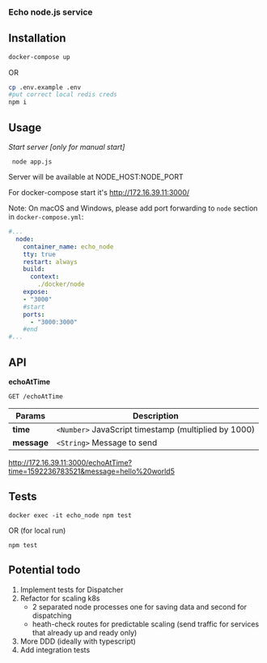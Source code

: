 ### **Echo node.js service**

## Installation
  ``` bash  
  docker-compose up
  ```
  OR
  ``` bash
  cp .env.example .env
  #put correct local redis creds
  npm i

  ```
  
## Usage

  _Start server [only for manual start]_

  ```
   node app.js
  ```
  Server will be available at NODE_HOST:NODE_PORT

  For docker-compose start it's http://172.16.39.11:3000/
  
  Note: On macOS and Windows, please add port forwarding to `node` section in ``docker-compose.yml``:
  ```yml
  #...
    node:
      container_name: echo_node
      tty: true
      restart: always
      build:
        context:
          ./docker/node
      expose:
      - "3000"
      #start  
      ports:
        - "3000:3000"
      #end
  #...  
  ```

## API
  
  **echoAtTime**
  ```
  GET /echoAtTime
  ```
  | Params  | Description |
  | ------------- | ------------- |
  | **time**  |  `<Number>` JavaScript timestamp (multiplied by 1000)  |
  | **message**  | `<String>` Message to send |
  
  http://172.16.39.11:3000/echoAtTime?time=1592236783521&message=hello%20world5
  
  ## Tests 
  ```
 docker exec -it echo_node npm test
  ```
  
  OR (for local run)
  ```
 npm test
```
  ## Potential todo 

1. Implement tests for Dispatcher
2. Refactor for scaling k8s 
    - 2 separated node processes one for saving data and second for dispatching
    - heath-check routes for predictable scaling (send traffic for services that already up and ready only)
3. More DDD (ideally with typescript)
4. Add integration tests
